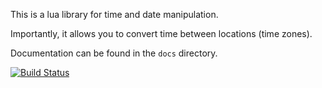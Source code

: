 This is a lua library for time and date manipulation.

Importantly, it allows you to convert time between locations (time zones).

Documentation can be found in the `docs` directory.

[![Build Status](https://travis-ci.org/daurnimator/luatz.png)](https://travis-ci.org/daurnimator/luatz)
